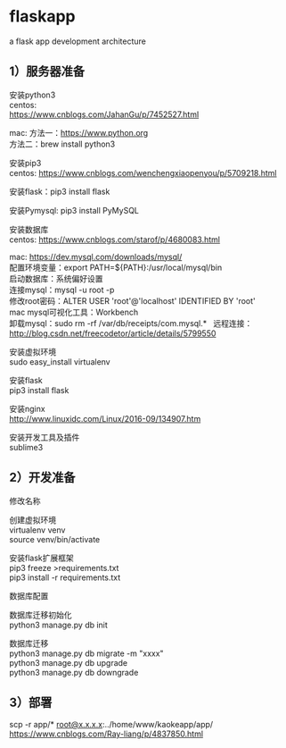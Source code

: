 # flaskapp
a flask app development architecture

## 1）服务器准备

安装python3  
centos:  
https://www.cnblogs.com/JahanGu/p/7452527.html

mac:
方法一：https://www.python.org  
方法二：brew install python3  

安装pip3  
centos:
https://www.cnblogs.com/wenchengxiaopenyou/p/5709218.html

安装flask：pip3 install flask

安装Pymysql: pip3 install PyMySQL


安装数据库  
centos:
https://www.cnblogs.com/starof/p/4680083.html

mac:
https://dev.mysql.com/downloads/mysql/  
配置环境变量：export PATH=${PATH}:/usr/local/mysql/bin  
启动数据库：系统偏好设置  
连接mysql：mysql -u root -p  
修改root密码：ALTER USER 'root'@'localhost' IDENTIFIED BY 'root'  
mac mysql可视化工具：Workbench  
卸载mysql：sudo rm -rf /var/db/receipts/com.mysql.*  
远程连接：http://blog.csdn.net/freecodetor/article/details/5799550

安装虚拟环境  
sudo easy_install virtualenv  

安装flask  
pip3 install flask  

安装nginx  
http://www.linuxidc.com/Linux/2016-09/134907.htm

安装开发工具及插件  
sublime3  

## 2）开发准备  
修改名称  

创建虚拟环境  
virtualenv venv  
source venv/bin/activate   

安装flask扩展框架  
pip3 freeze >requirements.txt  
pip3 install -r requirements.txt  

数据库配置  

数据库迁移初始化  
python3 manage.py db init  

数据库迁移  
python3 manage.py db migrate -m "xxxx"  
python3 manage.py db upgrade  
python3 manage.py db downgrade  

## 3）部署  
scp -r app/* root@x.x.x.x:../home/www/kaokeapp/app/
https://www.cnblogs.com/Ray-liang/p/4837850.html
